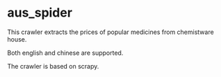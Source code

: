 # aus_spider
This crawler extracts the prices of popular medicines from chemistware house.

Both english and chinese are supported.

The crawler is based on scrapy.
